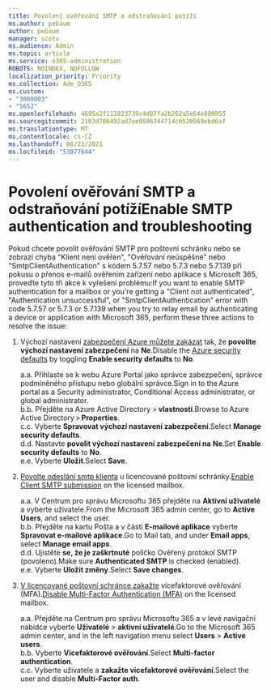 ```yaml
---
title: Povolení ověřování SMTP a odstraňování potíží
ms.author: pebaum
author: pebaum
manager: scotv
ms.audience: Admin
ms.topic: article
ms.service: o365-administration
ROBOTS: NOINDEX, NOFOLLOW
localization_priority: Priority
ms.collection: Adm_O365
ms.custom:
- "3000003"
- "5652"
ms.openlocfilehash: 4695a2f111823739c4d87fa2b262a5e64e080955
ms.sourcegitcommit: 2103d706492ad7ee9596344714c0520569ebd6af
ms.translationtype: MT
ms.contentlocale: cs-CZ
ms.lasthandoff: 06/23/2021
ms.locfileid: "53077644"
---
```

# <a name="enable-smtp-authentication-and-troubleshooting"></a><span data-ttu-id="6a583-102">Povolení ověřování SMTP a odstraňování potíží</span><span class="sxs-lookup"><span data-stu-id="6a583-102">Enable SMTP authentication and troubleshooting</span></span>

<span data-ttu-id="6a583-103">Pokud chcete povolit ověřování SMTP pro poštovní schránku nebo se zobrazí chyba "Klient není ověřen", "Ověřování neúspěšné" nebo "SmtpClientAuthentication" s kódem 5.7.57 nebo 5.7.3 nebo 5.7.139 při pokusu o přenos e-mailů ověřením zařízení nebo aplikace s Microsoft 365, proveďte tyto tři akce k vyřešení problému:</span><span class="sxs-lookup"><span data-stu-id="6a583-103">If you want to enable SMTP authentication for a mailbox or you're getting a "Client not authenticated", "Authentication unsuccessful", or "SmtpClientAuthentication" error with code 5.7.57 or 5.7.3 or 5.7.139 when you try to relay email by authenticating a device or application with Microsoft 365, perform these three actions to resolve the issue:</span></span>

1. <span data-ttu-id="6a583-104">Výchozí nastavení [zabezpečení Azure můžete zakázat](/azure/active-directory/fundamentals/concept-fundamentals-security-defaults) tak, že **povolíte výchozí nastavení zabezpečení** na **Ne**.</span><span class="sxs-lookup"><span data-stu-id="6a583-104">Disable the [Azure security defaults](/azure/active-directory/fundamentals/concept-fundamentals-security-defaults) by toggling **Enable security defaults** to **No**.</span></span>

    <span data-ttu-id="6a583-105">a.</span><span class="sxs-lookup"><span data-stu-id="6a583-105">a.</span></span> <span data-ttu-id="6a583-106">Přihlaste se k webu Azure Portal jako správce zabezpečení, správce podmíněného přístupu nebo globální správce.</span><span class="sxs-lookup"><span data-stu-id="6a583-106">Sign in to the Azure portal as a Security administrator, Conditional Access administrator, or global administrator.</span></span><BR/>
    <span data-ttu-id="6a583-107">b.</span><span class="sxs-lookup"><span data-stu-id="6a583-107">b.</span></span> <span data-ttu-id="6a583-108">Přejděte na Azure Active Directory > **vlastnosti**.</span><span class="sxs-lookup"><span data-stu-id="6a583-108">Browse to Azure Active Directory > **Properties**.</span></span><BR/>
    <span data-ttu-id="6a583-109">c.</span><span class="sxs-lookup"><span data-stu-id="6a583-109">c.</span></span> <span data-ttu-id="6a583-110">Vyberte **Spravovat výchozí nastavení zabezpečení**.</span><span class="sxs-lookup"><span data-stu-id="6a583-110">Select **Manage security defaults**.</span></span><BR/>
    <span data-ttu-id="6a583-111">d.</span><span class="sxs-lookup"><span data-stu-id="6a583-111">d.</span></span> <span data-ttu-id="6a583-112">Nastavte **povolit výchozí nastavení zabezpečení na** **Ne**.</span><span class="sxs-lookup"><span data-stu-id="6a583-112">Set **Enable security defaults** to **No**.</span></span><BR/>
    <span data-ttu-id="6a583-113">e.</span><span class="sxs-lookup"><span data-stu-id="6a583-113">e.</span></span> <span data-ttu-id="6a583-114">Vyberte **Uložit**.</span><span class="sxs-lookup"><span data-stu-id="6a583-114">Select **Save**.</span></span>

2. <span data-ttu-id="6a583-115">[Povolte odeslání smtp klienta](/exchange/clients-and-mobile-in-exchange-online/authenticated-client-smtp-submission#enable-smtp-auth-for-specific-mailboxes) u licencované poštovní schránky.</span><span class="sxs-lookup"><span data-stu-id="6a583-115">[Enable Client SMTP submission](/exchange/clients-and-mobile-in-exchange-online/authenticated-client-smtp-submission#enable-smtp-auth-for-specific-mailboxes) on the licensed mailbox.</span></span>

    <span data-ttu-id="6a583-116">a.</span><span class="sxs-lookup"><span data-stu-id="6a583-116">a.</span></span> <span data-ttu-id="6a583-117">V Centrum pro správu Microsoftu 365 přejděte na **Aktivní uživatelé** a vyberte uživatele.</span><span class="sxs-lookup"><span data-stu-id="6a583-117">From the Microsoft 365 admin center, go to **Active Users**, and select the user.</span></span><BR/>
    <span data-ttu-id="6a583-118">b.</span><span class="sxs-lookup"><span data-stu-id="6a583-118">b.</span></span> <span data-ttu-id="6a583-119">Přejděte na kartu Pošta a v části **E-mailové aplikace** vyberte **Spravovat e-mailové aplikace**.</span><span class="sxs-lookup"><span data-stu-id="6a583-119">Go to Mail tab, and under **Email apps**, select **Manage email apps**.</span></span><BR/>
    <span data-ttu-id="6a583-120">d.</span><span class="sxs-lookup"><span data-stu-id="6a583-120">d.</span></span> <span data-ttu-id="6a583-121">Ujistěte **se, že je zaškrtnuté** políčko Ověřený protokol SMTP (povoleno).</span><span class="sxs-lookup"><span data-stu-id="6a583-121">Make sure **Authenticated SMTP** is checked (enabled).</span></span><BR/>
    <span data-ttu-id="6a583-122">e.</span><span class="sxs-lookup"><span data-stu-id="6a583-122">e.</span></span> <span data-ttu-id="6a583-123">Vyberte **Uložit změny**.</span><span class="sxs-lookup"><span data-stu-id="6a583-123">Select **Save changes**.</span></span><BR/>

3. <span data-ttu-id="6a583-124">[V licencované poštovní schránce zakažte](/microsoft-365/admin/security-and-compliance/set-up-multi-factor-authentication#turn-off-legacy-per-user-mfa) vícefaktorové ověřování (MFA).</span><span class="sxs-lookup"><span data-stu-id="6a583-124">[Disable Multi-Factor Authentication (MFA)](/microsoft-365/admin/security-and-compliance/set-up-multi-factor-authentication#turn-off-legacy-per-user-mfa) on the licensed mailbox.</span></span>

    <span data-ttu-id="6a583-125">a.</span><span class="sxs-lookup"><span data-stu-id="6a583-125">a.</span></span> <span data-ttu-id="6a583-126">Přejděte na Centrum pro správu Microsoftu 365 a v levé navigační nabídce vyberte **Uživatelé**  >  **aktivní uživatelé**.</span><span class="sxs-lookup"><span data-stu-id="6a583-126">Go to the Microsoft 365 admin center, and in the left navigation menu select **Users** > **Active users**.</span></span><BR/>
    <span data-ttu-id="6a583-127">b.</span><span class="sxs-lookup"><span data-stu-id="6a583-127">b.</span></span> <span data-ttu-id="6a583-128">Vyberte **Vícefaktorové ověřování**.</span><span class="sxs-lookup"><span data-stu-id="6a583-128">Select **Multi-factor authentication**.</span></span><BR/>
    <span data-ttu-id="6a583-129">c.</span><span class="sxs-lookup"><span data-stu-id="6a583-129">c.</span></span> <span data-ttu-id="6a583-130">Vyberte uživatele a **zakažte vícefaktorové ověřování**.</span><span class="sxs-lookup"><span data-stu-id="6a583-130">Select the user and disable **Multi-Factor auth**.</span></span><BR/>
